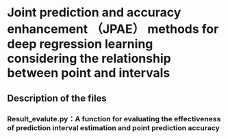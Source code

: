 # Joint prediction and accuracy enhancement （JPAE） methods for deep regression learning considering the relationship between point and intervals

## Description of the files
### Result_evalute.py：A function for evaluating the effectiveness of prediction interval estimation and point prediction accuracy
